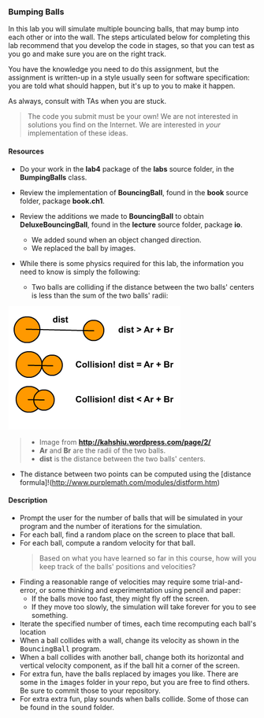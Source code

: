 ### Bumping Balls
In this lab you will simulate multiple bouncing balls, that may bump
into each other or into the wall.  The steps articulated below for completing
this lab recommend that you develop the code in stages, so that you can test
as you go and make sure you are on the right track.

You have the knowledge you need to do this assignment, but the assignment
is written-up in a style usually seen for software specification:  you are
told what should happen, but it's up to you to make it happen.

As always, consult with TAs when you are stuck.

> The code you submit must be your own!
> We are not interested in solutions you find on the Internet.  We are interested
> in *your* implementation of these ideas.

#### Resources

* Do your work in the **lab4** package of the **labs** source
folder, in the **BumpingBalls** class.

* Review the implementation of **BouncingBall**,
found in the **book** source folder, package **book.ch1**.
* Review the additions we made to **BouncingBall** to obtain
**DeluxeBouncingBall**, found in the **lecture** source folder,
package **io**.

   * We added sound when an object changed direction.
   * We replaced the ball by images.

* While there is some physics required for this lab, the information
you need to know is simply the following:

   * Two balls are colliding if the distance between the two balls' centers
is less than the sum of the two balls' radii:

![Image distance](collision23.png)

  > * Image from **http://kahshiu.wordpress.com/page/2/**
  > * **Ar** and **Br** are the radii of the two balls.
  > * **dist** is the distance between the two balls' centers.


* The distance between two points can be computed using the [distance formula]!(http://www.purplemath.com/modules/distform.htm)

<H4>Description</H4>
<UL>
  <LI> Prompt the user for the number of balls that will be simulated in
your program and the number of iterations for the simulation.
  <LI> For each ball, find a random place on the screen to place that ball.
  <LI> For each ball, compute a random velocity for that ball.
<BLOCKQUOTE>
  Based on what you have learned so far in this course, how will you keep
track of the balls' positions and velocities?
</BLOCKQUOTE>
   <LI>
Finding a reasonable range of velocities may require some trial-and-error, or
some thinking and experimentation using pencil and paper:
<UL>
<LI> If the balls move
too fast, they might fly off the screen.
<LI> If they move too slowly, the simulation will take forever for you to see something.
</UL>
   <LI> Iterate the specified number of times, each time recomputing
each ball's location
<LI> When a ball collides with a wall, change its velocity as shown
in the <KBD>BouncingBall</KBD> program.
<LI> When a ball collides with another ball, change both its horizontal and
vertical velocity component, as if the ball hit a corner of the screen.
<LI> For extra fun, have the balls replaced by images you like.  There
are some in the <KBD>images</KBD> folder in your repo, but you are free
to find others.  Be sure to commit those to your repository.
<LI> For extra extra fun, play sounds when balls collide.  Some of those can be found
in the <KBD>sound</KBD> folder.
</UL>
